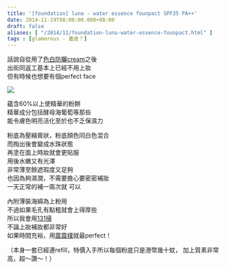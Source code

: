 ```yaml
---
title: '[foundation] luna - water essence founpact SPF35 PA++'
date: 2014-11-19T08:00:00.000+08:00
draft: false
aliases: [ "/2014/11/foundation-luna-water-essence-founpact.html" ]
tags : [glamorous - 畫皮？]
---
```


話說自從用了[色白防曬cream](https://hidie.net/mayublue/)之後  
出街同返工基本上已經不用上妝  
但有時候也想要有個perfect face  

![](/images/lunafounpact.jpg)

蘊含60%以上使精華的粉餅  
精華成分包括酵母海葡萄等那些  
能令膚色明亮活化至於也不乏保濕力  
  
粉底為壓縮膏狀，粉底顏色同白色混合  
而掏出後會變成水珠狀態  
再塗在面上時妝就會更貼服  
用後水嫩又有光澤  
非常薄至餘遮瑕度又足夠  
也因為夠濕潤，不需要擔心要密密補妝  
一天正常的補一兩次就 可以  
  
內附薄裝海綿為上粉用  
不過如果毛孔有點粗就會上得厚些  
所以我會用[131掃](https://hidie.net/shiseido131/)  
不論上妝補妝都非常好  
如果時間充裕，用[震震樸](https://hidie.net/brtcpat/)就最perfect！  
  
（本身一套已經連refill，特價入手所以每個粉底只是港幣幾十蚊， 加上質素非常高，超～讚～！）
